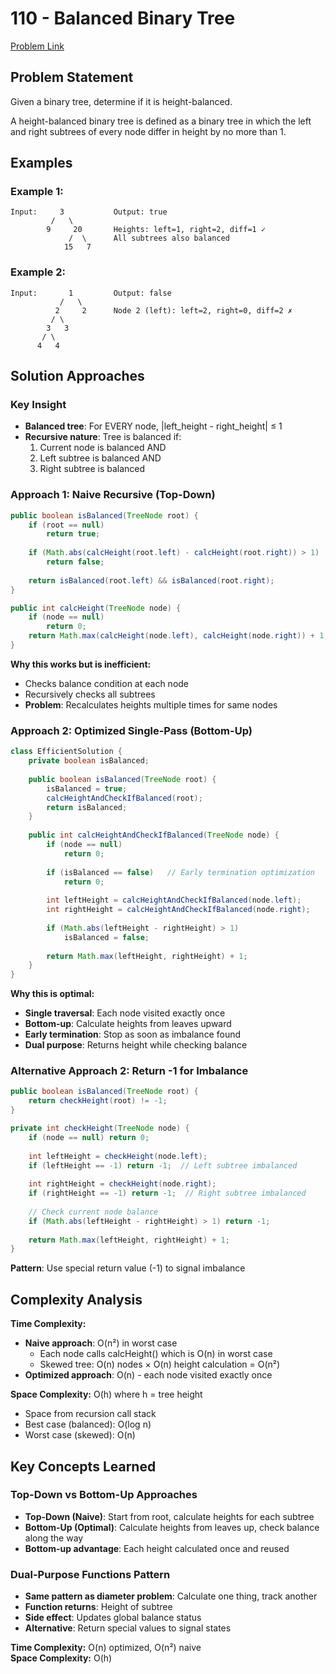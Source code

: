 # 110 - Balanced Binary Tree

[Problem Link](https://leetcode.com/problems/balanced-binary-tree/)

## Problem Statement

Given a binary tree, determine if it is height-balanced.

A height-balanced binary tree is defined as a binary tree in which the left and right subtrees of every node differ in height by no more than 1.

## Examples

### Example 1:
```
Input:     3           Output: true
         /   \         
        9     20       Heights: left=1, right=2, diff=1 ✓
             /  \      All subtrees also balanced
            15   7     
```

### Example 2:
```
Input:       1         Output: false
           /   \       
          2     2      Node 2 (left): left=2, right=0, diff=2 ✗
         / \            
        3   3           
       / \              
      4   4             
```

## Solution Approaches

### Key Insight
- **Balanced tree**: For EVERY node, |left_height - right_height| ≤ 1
- **Recursive nature**: Tree is balanced if:
    1. Current node is balanced AND
    2. Left subtree is balanced AND
    3. Right subtree is balanced

### Approach 1: Naive Recursive (Top-Down)
```java
public boolean isBalanced(TreeNode root) {
    if (root == null)
        return true;
    
    if (Math.abs(calcHeight(root.left) - calcHeight(root.right)) > 1)
        return false;
    
    return isBalanced(root.left) && isBalanced(root.right);
}

public int calcHeight(TreeNode node) {
    if (node == null)
        return 0;
    return Math.max(calcHeight(node.left), calcHeight(node.right)) + 1;
}
```

**Why this works but is inefficient:**
- Checks balance condition at each node
- Recursively checks all subtrees
- **Problem**: Recalculates heights multiple times for same nodes

### Approach 2: Optimized Single-Pass (Bottom-Up)
```java
class EfficientSolution {
    private boolean isBalanced;
    
    public boolean isBalanced(TreeNode root) {
        isBalanced = true;
        calcHeightAndCheckIfBalanced(root);
        return isBalanced;
    }
    
    public int calcHeightAndCheckIfBalanced(TreeNode node) {
        if (node == null)
            return 0;
        
        if (isBalanced == false)   // Early termination optimization
            return 0;
        
        int leftHeight = calcHeightAndCheckIfBalanced(node.left);
        int rightHeight = calcHeightAndCheckIfBalanced(node.right);
        
        if (Math.abs(leftHeight - rightHeight) > 1)
            isBalanced = false;
        
        return Math.max(leftHeight, rightHeight) + 1;
    }
}
```

**Why this is optimal:**
- **Single traversal**: Each node visited exactly once
- **Bottom-up**: Calculate heights from leaves upward
- **Early termination**: Stop as soon as imbalance found
- **Dual purpose**: Returns height while checking balance

### Alternative Approach 2: Return -1 for Imbalance
```java
public boolean isBalanced(TreeNode root) {
    return checkHeight(root) != -1;
}

private int checkHeight(TreeNode node) {
    if (node == null) return 0;
    
    int leftHeight = checkHeight(node.left);
    if (leftHeight == -1) return -1;  // Left subtree imbalanced
    
    int rightHeight = checkHeight(node.right);
    if (rightHeight == -1) return -1;  // Right subtree imbalanced
    
    // Check current node balance
    if (Math.abs(leftHeight - rightHeight) > 1) return -1;
    
    return Math.max(leftHeight, rightHeight) + 1;
}
```

**Pattern**: Use special return value (-1) to signal imbalance

## Complexity Analysis

**Time Complexity:**
- **Naive approach**: O(n²) in worst case
    - Each node calls calcHeight() which is O(n) in worst case
    - Skewed tree: O(n) nodes × O(n) height calculation = O(n²)
- **Optimized approach**: O(n) - each node visited exactly once

**Space Complexity:** O(h) where h = tree height
- Space from recursion call stack
- Best case (balanced): O(log n)
- Worst case (skewed): O(n)

## Key Concepts Learned

### Top-Down vs Bottom-Up Approaches
- **Top-Down (Naive)**: Start from root, calculate heights for each subtree
- **Bottom-Up (Optimal)**: Calculate heights from leaves up, check balance along the way
- **Bottom-up advantage**: Each height calculated once and reused

### Dual-Purpose Functions Pattern
- **Same pattern as diameter problem**: Calculate one thing, track another
- **Function returns**: Height of subtree
- **Side effect**: Updates global balance status
- **Alternative**: Return special values to signal states




**Time Complexity:** O(n) optimized, O(n²) naive  
**Space Complexity:** O(h)